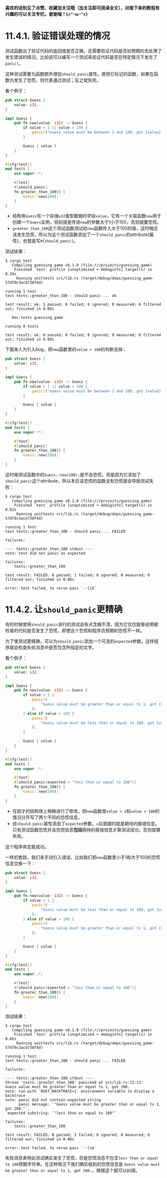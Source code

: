 **喜欢的话别忘了点赞、收藏加关注哦（加关注即可阅读全文），对接下来的教程有兴趣的可以关注专栏。谢谢喵！(=^･ω･^=)**
# 11.4.1. 验证错误处理的情况
测试函数出了验证代码的返回值是否正确，还需要验证代码是否如预期的去处理了发生错误的情况。比如说可以编写一个测试来验证代码是否在特定情况下发生了`panic!`。

这种测试需要为函数额外增加`should_panic`属性。使用它标记的函数，如果在函数内发生了恐慌，则代表通过测试；反之就失败。

看个例子：
```rust
pub struct Guess {
    value: i32,
}

impl Guess {
    pub fn new(value: i32) -> Guess {
        if value < 1 || value > 100 {
            panic!("Guess value must be between 1 and 100, got {value}.");
        }

        Guess { value }
    }
}

#[cfg(test)]
mod tests {
    use super::*;

    #[test]
    #[should_panic]
    fn greater_than_100() {
        Guess::new(200);
    }
}
```
- 结构体`Guess`有一个存储`u32`类型数据的字段`value`，它有一个关联函数`new`用于创建一个`Guess`实例，但前提是传进`new`的参数大于1小于100，否则就要恐慌。
- `greater_than_100`这个测试函数测试给`new`函数传入大于100的值，这时候应该发生恐慌，所以为这个测试函数添加了一个`should_panic`的attribute(属性)，也就是写`#[should_panic]`。

测试结果：
```
$ cargo test
   Compiling guessing_game v0.1.0 (file:///projects/guessing_game)
    Finished `test` profile [unoptimized + debuginfo] target(s) in 0.58s
     Running unittests src/lib.rs (target/debug/deps/guessing_game-57d70c3acb738f4d)

running 1 test
test tests::greater_than_100 - should panic ... ok

test result: ok. 1 passed; 0 failed; 0 ignored; 0 measured; 0 filtered out; finished in 0.00s

   Doc-tests guessing_game

running 0 tests

test result: ok. 0 passed; 0 failed; 0 ignored; 0 measured; 0 filtered out; finished in 0.00s
```

下面来人为引入bug，把`new`函数里的`value > 100`的判断去掉：
```rust
pub struct Guess {
    value: i32,
}

impl Guess {
    pub fn new(value: i32) -> Guess {
        if value < 1 || value > 100 {
            panic!("Guess value must be between 1 and 100, got {value}.");
        }

        Guess { value }
    }
}

#[cfg(test)]
mod tests {
    use super::*;

    #[test]
    #[should_panic]
    fn greater_than_100() {
        Guess::new(200);
    }
}
```
这时候测试函数中的`Guess::new(200);`就不会恐慌，但是因为它添加了`should_panic`这个attribute，所以本应该恐慌的函数没有恐慌就会导致测试失败：
```
$ cargo test
   Compiling guessing_game v0.1.0 (file:///projects/guessing_game)
    Finished `test` profile [unoptimized + debuginfo] target(s) in 0.62s
     Running unittests src/lib.rs (target/debug/deps/guessing_game-57d70c3acb738f4d)

running 1 test
test tests::greater_than_100 - should panic ... FAILED

failures:

---- tests::greater_than_100 stdout ----
note: test did not panic as expected

failures:
    tests::greater_than_100

test result: FAILED. 0 passed; 1 failed; 0 ignored; 0 measured; 0 filtered out; finished in 0.00s

error: test failed, to rerun pass `--lib`
```

# 11.4.2. 让`should_panic`更精确
有的时候使用`should_panic`进行的测试会有点含糊不清，因为它仅仅能够说明被检查的代码是否发生了恐慌，即使这个恐慌和程序员预期的恐慌不一样。

为了使测试更精确，可以为`should_panic`添加一个可选的`expected`参数。这样程序就会检查失败消息中是否包含所指定的文字。

看个例子：
```rust
pub struct Guess {
    value: i32,
}

impl Guess {
    pub fn new(value: i32) -> Guess {
        if value < 1 {
            panic!(
                "Guess value must be greater than or equal to 1, got {value}."
            );
        } else if value > 100 {
            panic!(
                "Guess value must be less than or equal to 100, got {value}."
            );
        }

        Guess { value }
    }
}

#[cfg(test)]
mod tests {
    use super::*;

    #[test]
    #[should_panic(expected = "less than or equal to 100")]
    fn greater_than_100() {
        Guess::new(200);
    }
}
```
- 在刚才的结构体上稍微进行了修改，把`new`函数里`value < 1`和`value > 100`的情况分开写了两个不同的恐慌信息。
- 给`should_panic`属性添加了`expected`参数，`=`后面跟的就是期待的报错信息。只有测试函数恐慌并且恐慌信息**包括**期待的报错信息才算测试成功，否则就算失败。

这个程序肯定能成功。

一样的套路，我们来手动引入错误，比如我们把`new`函数里小于1和大于100的恐慌信息交换一下：
```rust
pub struct Guess {
    value: i32,
}

impl Guess {
    pub fn new(value: i32) -> Guess {
        if value < 1 {
            panic!(
                "Guess value must be less than or equal to 100, got {value}."
            );
        } else if value > 100 {
            panic!(
                "Guess value must be greater than or equal to 1, got {value}."
            );
        }

        Guess { value }
    }
}

#[cfg(test)]
mod tests {
    use super::*;

    #[test]
    #[should_panic(expected = "less than or equal to 100")]
    fn greater_than_100() {
        Guess::new(200);
    }
}
```
测试结果：
```
$ cargo test
   Compiling guessing_game v0.1.0 (file:///projects/guessing_game)
    Finished `test` profile [unoptimized + debuginfo] target(s) in 0.66s
     Running unittests src/lib.rs (target/debug/deps/guessing_game-57d70c3acb738f4d)

running 1 test
test tests::greater_than_100 - should panic ... FAILED

failures:

---- tests::greater_than_100 stdout ----
thread 'tests::greater_than_100' panicked at src/lib.rs:12:13:
Guess value must be greater than or equal to 1, got 200.
note: run with `RUST_BACKTRACE=1` environment variable to display a backtrace
note: panic did not contain expected string
      panic message: `"Guess value must be greater than or equal to 1, got 200."`,
 expected substring: `"less than or equal to 100"`

failures:
    tests::greater_than_100

test result: FAILED. 0 passed; 1 failed; 0 ignored; 0 measured; 0 filtered out; finished in 0.00s

error: test failed, to rerun pass `--lib`
```
失败消息表明此测试确实发生了恐慌，但是恐慌消息不包含`less than or equal to 100`预期字符串。在这种情况下我们确实收到的恐慌信息是 `Guess value must be greater than or equal to 1, got 200.`。根据这个就可以纠错。
